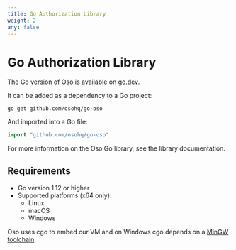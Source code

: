 ```yaml
---
title: Go Authorization Library
weight: 2
any: false
---
```


# Go Authorization Library

The Go version of Oso is available on
[go.dev](https://pkg.go.dev/github.com/osohq/go-oso).

It can be added as a dependency to a Go project:

```console
go get github.com/osohq/go-oso
```

And imported into a Go file:

```go
import "github.com/osohq/go-oso"
```

For more information on the Oso Go library, see the library documentation.

## Requirements

- Go version 1.12 or higher
- Supported platforms (x64 only):
  - Linux
  - macOS
  - Windows

Oso uses cgo to embed our VM and on Windows cgo depends on a [MinGW
toolchain](https://jmeubank.github.io/tdm-gcc/).
